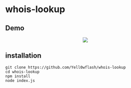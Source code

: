 # whois-lookup

## Demo

<p align="center">
<a href="//whois.caliph.my.id"'><img src="https://caliph.my.id/public/storage/projects/62a1a335df0ff.png"></img></a>
</p>

## installation

```
git clone https://github.com/Yell0wflash/whois-lookup
cd whois-lookup
npm install
node index.js
```
